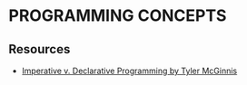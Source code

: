 # PROGRAMMING CONCEPTS

## Resources
- [Imperative v. Declarative Programming by Tyler McGinnis](https://ui.dev/imperative-vs-declarative-programming/)
